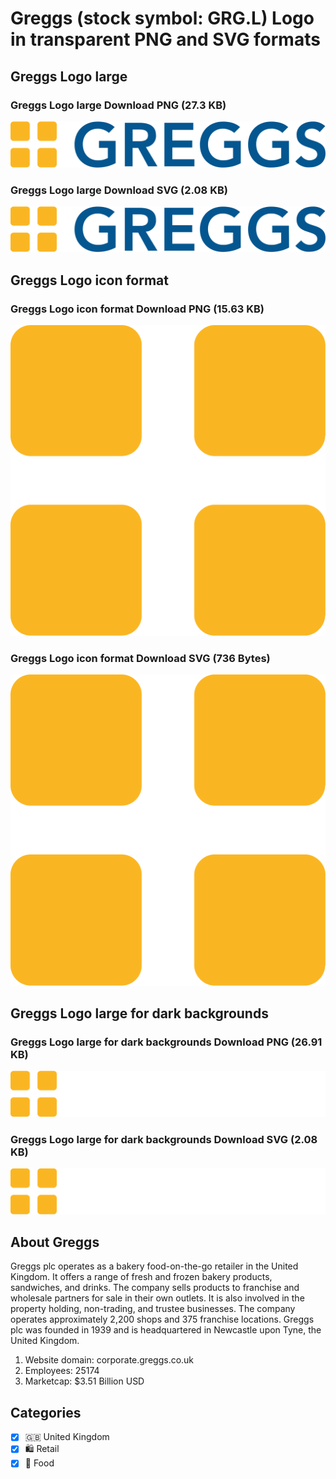 # Greggs (stock symbol: GRG.L) Logo in transparent PNG and SVG formats

## Greggs Logo large

### Greggs Logo large Download PNG (27.3 KB)

![Greggs Logo large Download PNG (27.3 KB)](/img/orig/GRG.L_BIG-0c7585f9.png)

### Greggs Logo large Download SVG (2.08 KB)

![Greggs Logo large Download SVG (2.08 KB)](/img/orig/GRG.L_BIG-ed1cc65e.svg)

## Greggs Logo icon format

### Greggs Logo icon format Download PNG (15.63 KB)

![Greggs Logo icon format Download PNG (15.63 KB)](/img/orig/GRG.L-968373ec.png)

### Greggs Logo icon format Download SVG (736 Bytes)

![Greggs Logo icon format Download SVG (736 Bytes)](/img/orig/GRG.L-105b4951.svg)

## Greggs Logo large for dark backgrounds

### Greggs Logo large for dark backgrounds Download PNG (26.91 KB)

![Greggs Logo large for dark backgrounds Download PNG (26.91 KB)](/img/orig/GRG.L_BIG.D-96ccf283.png)

### Greggs Logo large for dark backgrounds Download SVG (2.08 KB)

![Greggs Logo large for dark backgrounds Download SVG (2.08 KB)](/img/orig/GRG.L_BIG.D-c819a745.svg)

## About Greggs

Greggs plc operates as a bakery food-on-the-go retailer in the United Kingdom. It offers a range of fresh and frozen bakery products, sandwiches, and drinks. The company sells products to franchise and wholesale partners for sale in their own outlets. It is also involved in the property holding, non-trading, and trustee businesses. The company operates approximately 2,200 shops and 375 franchise locations. Greggs plc was founded in 1939 and is headquartered in Newcastle upon Tyne, the United Kingdom.

1. Website domain: corporate.greggs.co.uk
2. Employees: 25174
3. Marketcap: $3.51 Billion USD


## Categories
- [x] 🇬🇧 United Kingdom
- [x] 🛍️ Retail
- [x] 🍴 Food
